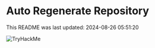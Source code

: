 # Auto Regenerate Repository

This README was last updated: 2024-08-26 05:51:20

 ![TryHackMe](https://tryhackme.com/badge/533634)